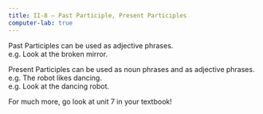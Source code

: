 ```yaml
---
title: II-8 — Past Participle, Present Participles
computer-lab: true
---
```


Past Participles can be used as adjective phrases.  
e.g. Look at the broken mirror.

Present Participles can be used as noun phrases and as adjective phrases.  
e.g. The robot likes dancing.  
e.g. Look at the dancing robot.

For much more, go look at unit 7 in your textbook!

